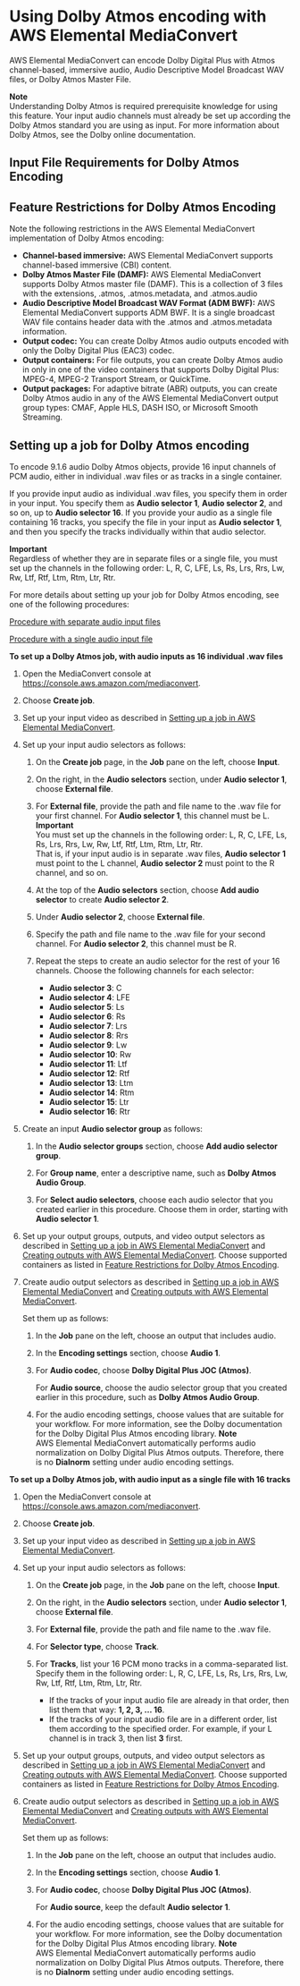 # Using Dolby Atmos encoding with AWS Elemental MediaConvert<a name="using-dolby-atmos-encoding"></a>

AWS Elemental MediaConvert can encode Dolby Digital Plus with Atmos channel\-based, immersive audio, Audio Descriptive Model Broadcast WAV files, or Dolby Atmos Master File\. 

**Note**  
Understanding Dolby Atmos is required prerequisite knowledge for using this feature\. Your input audio channels must already be set up according the Dolby Atmos standard you are using as input\. For more information about Dolby Atmos, see the Dolby online documentation\.

## Input File Requirements for Dolby Atmos Encoding<a name="input-file-requirements-for-dolby-atmos-encoding"></a>

## Feature Restrictions for Dolby Atmos Encoding<a name="feature-restrictions-for-dolby-atmos-encoding"></a>

Note the following restrictions in the AWS Elemental MediaConvert implementation of Dolby Atmos encoding:
+ **Channel\-based immersive:** AWS Elemental MediaConvert supports channel\-based immersive \(CBI\) content\. 
+ **Dolby Atmos Master File \(DAMF\):** AWS Elemental MediaConvert supports Dolby Atmos master file \(DAMF\)\. This is a collection of 3 files with the extensions, \.atmos, \.atmos\.metadata, and \.atmos\.audio 
+ **Audio Descriptive Model Broadcast WAV Format \(ADM BWF\):** AWS Elemental MediaConvert supports ADM BWF\. It is a single broadcast WAV file contains header data with the \.atmos and \.atmos\.metadata information\. 
+ **Output codec:** You can create Dolby Atmos audio outputs encoded with only the Dolby Digital Plus \(EAC3\) codec\.
+ **Output containers:** For file outputs, you can create Dolby Atmos audio in only in one of the video containers that supports Dolby Digital Plus: MPEG\-4, MPEG\-2 Transport Stream, or QuickTime\.
+ **Output packages:** For adaptive bitrate \(ABR\) outputs, you can create Dolby Atmos audio in any of the AWS Elemental MediaConvert output group types: CMAF, Apple HLS, DASH ISO, or Microsoft Smooth Streaming\.

## Setting up a job for Dolby Atmos encoding<a name="setting-up-a-job-for-dolby-atmos-encoding"></a>

To encode 9\.1\.6 audio Dolby Atmos objects, provide 16 input channels of PCM audio, either in individual \.wav files or as tracks in a single container\.

If you provide input audio as individual \.wav files, you specify them in order in your input\. You specify them as **Audio selector 1**, **Audio selector 2**, and so on, up to **Audio selector 16**\. If you provide your audio as a single file containing 16 tracks, you specify the file in your input as **Audio selector 1**, and then you specify the tracks individually within that audio selector\. 

**Important**  
Regardless of whether they are in separate files or a single file, you must set up the channels in the following order: L, R, C, LFE, Ls, Rs, Lrs, Rrs, Lw, Rw, Ltf, Rtf, Ltm, Rtm, Ltr, Rtr\.

For more details about setting up your job for Dolby Atmos encoding, see one of the following procedures:

[Procedure with separate audio input files](#proc-atmos-separate-input-files)

[Procedure with a single audio input file](#proc-atmos-single-input-file)

**To set up a Dolby Atmos job, with audio inputs as 16 individual \.wav files**<a name="proc-atmos-separate-input-files"></a>

1. Open the MediaConvert console at [https://console\.aws\.amazon\.com/mediaconvert](https://console.aws.amazon.com/mediaconvert)\.

1. Choose **Create job**\.

1. Set up your input video as described in [Setting up a job in AWS Elemental MediaConvert](setting-up-a-job.md)\.

1. Set up your input audio selectors as follows:

   1. On the **Create job** page, in the **Job** pane on the left, choose **Input**\.

   1. On the right, in the **Audio selectors** section, under **Audio selector 1**, choose **External file**\.

   1. For **External file**, provide the path and file name to the \.wav file for your first channel\. For **Audio selector 1**, this channel must be L\. 
**Important**  
You must set up the channels in the following order: L, R, C, LFE, Ls, Rs, Lrs, Rrs, Lw, Rw, Ltf, Rtf, Ltm, Rtm, Ltr, Rtr\.   
That is, if your input audio is in separate \.wav files, **Audio selector 1** must point to the L channel, **Audio selector 2** must point to the R channel, and so on\.

   1. At the top of the **Audio selectors** section, choose **Add audio selector** to create **Audio selector 2**\.

   1. Under **Audio selector 2**, choose **External file**\.

   1. Specify the path and file name to the \.wav file for your second channel\. For **Audio selector 2**, this channel must be R\.

   1. Repeat the steps to create an audio selector for the rest of your 16 channels\. Choose the following channels for each selector:
      + **Audio selector 3**: C
      + **Audio selector 4**: LFE
      + **Audio selector 5**: Ls
      + **Audio selector 6**: Rs
      + **Audio selector 7**: Lrs
      + **Audio selector 8**: Rrs
      + **Audio selector 9**: Lw
      + **Audio selector 10**: Rw
      + **Audio selector 11**: Ltf
      + **Audio selector 12**: Rtf
      + **Audio selector 13**: Ltm
      + **Audio selector 14**: Rtm
      + **Audio selector 15**: Ltr
      + **Audio selector 16**: Rtr

1. Create an input **Audio selector group** as follows:

   1. In the **Audio selector groups** section, choose **Add audio selector group**\.

   1. For **Group name**, enter a descriptive name, such as **Dolby Atmos Audio Group**\.

   1. For **Select audio selectors**, choose each audio selector that you created earlier in this procedure\. Choose them in order, starting with **Audio selector 1**\.

1. Set up your output groups, outputs, and video output selectors as described in [Setting up a job in AWS Elemental MediaConvert](setting-up-a-job.md) and [Creating outputs with AWS Elemental MediaConvert](creating-streaming-and-file-outputs.md)\. Choose supported containers as listed in [Feature Restrictions for Dolby Atmos Encoding](#feature-restrictions-for-dolby-atmos-encoding)\.

1. Create audio output selectors as described in [Setting up a job in AWS Elemental MediaConvert](setting-up-a-job.md) and [Creating outputs with AWS Elemental MediaConvert](creating-streaming-and-file-outputs.md)\.

   Set them up as follows:

   1. In the **Job** pane on the left, choose an output that includes audio\.

   1. In the **Encoding settings** section, choose **Audio 1**\.

   1. For **Audio codec**, choose **Dolby Digital Plus JOC \(Atmos\)**\.

      For **Audio source**, choose the audio selector group that you created earlier in this procedure, such as **Dolby Atmos Audio Group**\.

   1. For the audio encoding settings, choose values that are suitable for your workflow\. For more information, see the Dolby documentation for the Dolby Digital Plus Atmos encoding library\.
**Note**  
AWS Elemental MediaConvert automatically performs audio normalization on Dolby Digital Plus Atmos outputs\. Therefore, there is no **Dialnorm** setting under audio encoding settings\.

**To set up a Dolby Atmos job, with audio input as a single file with 16 tracks**<a name="proc-atmos-single-input-file"></a>

1. Open the MediaConvert console at [https://console\.aws\.amazon\.com/mediaconvert](https://console.aws.amazon.com/mediaconvert)\.

1. Choose **Create job**\.

1. Set up your input video as described in [Setting up a job in AWS Elemental MediaConvert](setting-up-a-job.md)\.

1. Set up your input audio selectors as follows:

   1. On the **Create job** page, in the **Job** pane on the left, choose **Input**\.

   1. On the right, in the **Audio selectors** section, under **Audio selector 1**, choose **External file**\.

   1. For **External file**, provide the path and file name to the \.wav file\. 

   1. For **Selector type**, choose **Track**\.

   1. For **Tracks**, list your 16 PCM mono tracks in a comma\-separated list\. Specify them in the following order: L, R, C, LFE, Ls, Rs, Lrs, Rrs, Lw, Rw, Ltf, Rtf, Ltm, Rtm, Ltr, Rtr\.
      + If the tracks of your input audio file are already in that order, then list them that way: **1, 2, 3, … 16**\. 
      + If the tracks of your input audio file are in a different order, list them according to the specified order\. For example, if your L channel is in track 3, then list **3** first\.

1. Set up your output groups, outputs, and video output selectors as described in [Setting up a job in AWS Elemental MediaConvert](setting-up-a-job.md) and [Creating outputs with AWS Elemental MediaConvert](creating-streaming-and-file-outputs.md)\. Choose supported containers as listed in [Feature Restrictions for Dolby Atmos Encoding](#feature-restrictions-for-dolby-atmos-encoding)\.

1. Create audio output selectors as described in [Setting up a job in AWS Elemental MediaConvert](setting-up-a-job.md) and [Creating outputs with AWS Elemental MediaConvert](creating-streaming-and-file-outputs.md)\.

   Set them up as follows:

   1. In the **Job** pane on the left, choose an output that includes audio\.

   1. In the **Encoding settings** section, choose **Audio 1**\.

   1. For **Audio codec**, choose **Dolby Digital Plus JOC \(Atmos\)**\.

      For **Audio source**, keep the default **Audio selector 1**\.

   1. For the audio encoding settings, choose values that are suitable for your workflow\. For more information, see the Dolby documentation for the Dolby Digital Plus Atmos encoding library\.
**Note**  
AWS Elemental MediaConvert automatically performs audio normalization on Dolby Digital Plus Atmos outputs\. Therefore, there is no **Dialnorm** setting under audio encoding settings\.